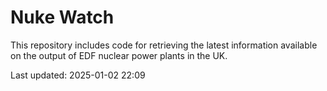 # Nuke Watch

This repository includes code for retrieving the latest information available on the output of EDF nuclear power plants in the UK.

Last updated: 2025-01-02 22:09